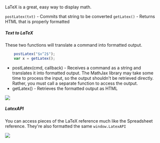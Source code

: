 LaTeX is a great, easy way to display math. 

`postLatex(txt)` - Commits that string to be converted
`getLatex()` - Returns HTML that is properly formatted

##### Text to LaTeX
These two functions will translate a command into formatted output.

```Javascript
    postLatex("$x^2$");
    var x = getLatex();
```
* postLatex(cmd, callback) - Receives a command as a string and translates it into formatted output. The MathJax library may take some time to process the input, so the output shouldn't be retrieved directly. Rather, you must call a separate function to access the output.
* getLatex() - Retrieves the formatted output as HTML

<img src='http://felkerdigitalmedia.com/gltn/images\blog\latex_popup.png'>


##### LatexAPI
You can access pieces of the LaTeX reference much like the Spreadsheet reference. They're also formatted the same
`window.LatexAPI`

<img src='http://felkerdigitalmedia.com/gltn/images\blog\latex_docs2.png'>

